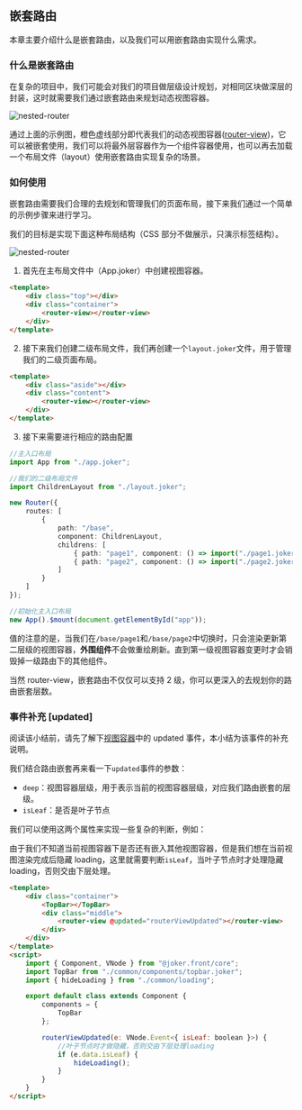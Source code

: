 ## 嵌套路由

本章主要介绍什么是嵌套路由，以及我们可以用嵌套路由实现什么需求。

### 什么是嵌套路由

在复杂的项目中，我们可能会对我们的项目做层级设计规划，对相同区块做深层的封装，这时就需要我们通过嵌套路由来规划动态视图容器。

![nested-router](/router/nested-router.png)

通过上面的示例图，橙色虚线部分即代表我们的动态视图容器([router-view](/router/router-view))，它可以被嵌套使用，我们可以将最外层容器作为一个组件容器使用，也可以再去加载一个布局文件（layout）使用嵌套路由实现复杂的场景。

### 如何使用

嵌套路由需要我们合理的去规划和管理我们的页面布局，接下来我们通过一个简单的示例步骤来进行学习。

我们的目标是实现下面这种布局结构（CSS 部分不做展示，只演示标签结构）。

![nested-router](/router/nested-router.png)

1. 首先在主布局文件中（App.joker）中创建视图容器。

```html
<template>
    <div class="top"></div>
    <div class="container">
        <router-view></router-view>
    </div>
</template>
```

2. 接下来我们创建二级布局文件，我们再创建一个`layout.joker`文件，用于管理我们的二级页面布局。

```html
<template>
    <div class="aside"></div>
    <div class="content">
        <router-view></router-view>
    </div>
</template>
```

3. 接下来需要进行相应的路由配置

```ts
//主入口布局
import App from "./app.joker";

//我们的二级布局文件
import ChildrenLayout from "./layout.joker";

new Router({
    routes: [
        {
            path: "/base",
            component: ChildrenLayout,
            childrens: [
                { path: "page1", component: () => import("./page1.joker") },
                { path: "page2", component: () => import("./page2.joker") }
            ]
        }
    ]
});

//初始化主入口布局
new App().$mount(document.getElementById("app"));
```

值的注意的是，当我们在`/base/page1`和`/base/page2`中切换时，只会渲染更新第二层级的视图容器，**外围组件**不会做重绘刷新。直到第一级视图容器变更时才会销毁掉一级路由下的其他组件。

当然 router-view，嵌套路由不仅仅可以支持 2 级，你可以更深入的去规划你的路由嵌套层数。

### 事件补充 [updated]

阅读该小结前，请先了解下[视图容器](/router/router-view)中的 updated 事件，本小结为该事件的补充说明。

我们结合路由嵌套再来看一下`updated`事件的参数：

-   `deep`：视图容器层级，用于表示当前的视图容器层级，对应我们路由嵌套的层级。
-   `isLeaf`：是否是叶子节点

我们可以使用这两个属性来实现一些复杂的判断，例如：

由于我们不知道当前视图容器下是否还有嵌入其他视图容器，但是我们想在当前视图渲染完成后隐藏 loading，这里就需要判断`isLeaf`，当叶子节点时才处理隐藏 loading，否则交由下层处理。

```html
<template>
    <div class="container">
        <TopBar></TopBar>
        <div class="middle">
            <router-view @updated="routerViewUpdated"></router-view>
        </div>
    </div>
</template>
<script>
    import { Component, VNode } from "@joker.front/core";
    import TopBar from "./common/components/topbar.joker";
    import { hideLoading } from "./common/loading";

    export default class extends Component {
        components = {
            TopBar
        };

        routerViewUpdated(e: VNode.Event<{ isLeaf: boolean }>) {
            //叶子节点时才做隐藏，否则交由下层处理loading
            if (e.data.isLeaf) {
                hideLoading();
            }
        }
    }
</script>
```
